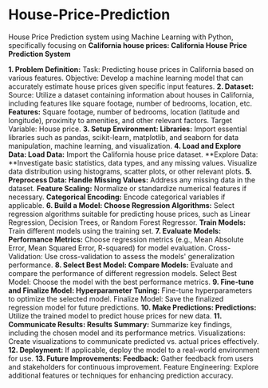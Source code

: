 # House-Price-Prediction
House Price Prediction system using Machine Learning with Python, specifically focusing on **California house prices:  California House Price Prediction System**

**1. Problem Definition:** Task: Predicting house prices in California based on various features. Objective: Develop a machine learning model that can accurately estimate house prices given specific input features. 
**2. Dataset:** Source: Utilize a dataset containing information about houses in California, including features like square footage, number of bedrooms, location, etc. **Features:** Square footage, number of bedrooms, location (latitude and longitude), proximity to amenities, and other relevant factors. Target Variable: House price. 
**3. Setup Environment: Libraries:** Import essential libraries such as pandas, scikit-learn, matplotlib, and seaborn for data manipulation, machine learning, and visualization. 
**4. Load and Explore Data: Load Data:** Import the California house price dataset. **Explore Data: **Investigate basic statistics, data types, and any missing values. Visualize data distribution using histograms, scatter plots, or other relevant plots. 
**5. Preprocess Data: Handle Missing Values:** Address any missing data in the dataset. **Feature Scaling:** Normalize or standardize numerical features if necessary.
**Categorical Encoding:** Encode categorical variables if applicable. 
**6. Build a Model: Choose Regression Algorithms:** Select regression algorithms suitable for predicting house prices, such as Linear Regression, Decision Trees, or Random Forest Regressor. 
**Train Models:** Train different models using the training set. 
**7. Evaluate Models: Performance Metrics:** Choose regression metrics (e.g., Mean Absolute Error, Mean Squared Error, R-squared) for model evaluation. Cross-Validation: Use cross-validation to assess the models' generalization performance. 
**8. Select Best Model: Compare Models:** Evaluate and compare the performance of different regression models. Select Best Model: Choose the model with the best performance metrics. 
**9. Fine-tune and Finalize Model: Hyperparameter Tuning:** Fine-tune hyperparameters to optimize the selected model. Finalize Model: Save the finalized regression model for future predictions. 
**10. Make Predictions: Predictions:** Utilize the trained model to predict house prices for new data. 
**11. Communicate Results: Results Summary:** Summarize key findings, including the chosen model and its performance metrics. Visualizations: Create visualizations to communicate predicted vs. actual prices effectively. 
**12. Deployment:** If applicable, deploy the model to a real-world environment for use. 
**13. Future Improvements: Feedback:** Gather feedback from users and stakeholders for continuous improvement. Feature Engineering: Explore additional features or techniques for enhancing prediction accuracy.

